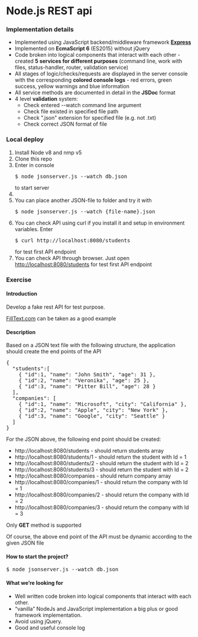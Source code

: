 <h1>Node.js REST api</h1>
<h3>Implementation details</h3>
<ul>
  <li>Implemented using JavaScript backend/middleware framework <strong><a href='http://expressjs.com'>Express</a></strong></li>
  <li>Implemented on <strong>EcmaScript 6</strong> (ES2015) without jQuery</li>
  <li>Code broken into logical components that interact with each other - created <strong>5 services for different purposes</strong> (command line, work with files, status-handler, router, validation service)</li>
  <li>All stages of logic/checks/requests are displayed in the server console with the corresponding <strong>colored console logs</strong> - red errors, green success, yellow warnings and blue information</li>
  <li>All service methods are documented in detail in the <strong>JSDoc</strong> format</li>
  <li>4 level <strong>validation</strong> system:
    <ul>
      <li>Check entered --watch command line argument</li>
      <li>Check file existed in specified file path</li>
      <li>Check ".json" extension for specified file (e.g. not .txt)</li>
      <li>Check correct JSON format of file</li>
    </ul>
  </li>
</ul>

<h3>Local deploy</h3>
<ol>
  <li>Install Node v8 and nmp v5</li>
  <li>Clone this repo</li>
  <li>Enter in console <pre>$ node jsonserver.js --watch db.json</pre> to start server<li>
  <li>You can place another JSON-file to folder and try it with <pre>$ node jsonserver.js --watch {file-name}.json</pre>
  <li>You can check API using curl if you install it and setup in environment variables. Enter <pre>$ curl http://localhost:8080/students</pre> for test first API endpoint</li>
  <li>You can check API through browser. Just open <a href='http://localhost:8080/students'>http://localhost:8080/students</a> for test first API endpoint</li>
</ol>

<h3>Exercise</h3>
<h4>Introduction</h4>
<p>Develop a fake rest API for test purpose.</p>
<p><a href='http://www.filltext.com/'>FillText.com</a> can be taken as a good example</p>

<h4>Description</h4>
<p>Based on a JSON text file with the following structure, the application should create the end points of the API</p>
<pre>
{
  "students":[
    { "id":1, "name": "John Smith", "age": 31 },
    { "id":2, "name": "Veronika", "age": 25 },
    { "id":3, "name": "Pitter Bill", "age": 28 }    
  ],
  "companies": [
    { "id":1, "name": "Microsoft", "city": "California" },
    { "id":2, "name": "Apple", "city": "New York" },
    { "id":3, "name": "Google", "city": "Seattle" }
  ]
}
</pre>

<p>For the JSON above, the following end point should be created:</p>
<ul>
  <li>http://localhost:8080/students - should return students array</li>
  <li>http://localhost:8080/students/1 - should return the student with Id = 1</li>
  <li>http://localhost:8080/students/2 - should return the student with Id = 2</li>
  <li>http://localhost:8080/students/3 - should return the student with Id = 2</li>
  <li>http://localhost:8080/companies - should return company array</li>
  <li>http://localhost:8080/companies/1 - should return the company with Id = 1</li>
  <li>http://localhost:8080/companies/2 - should return the company with Id = 2</li>
  <li>http://localhost:8080/companies/3 - should return the company with Id = 3</li>  
</ul>

<p>Only <strong>GET</strong> method is supported</p>
<p>Of course, the above end point of the API must be dynamic according to the given JSON file</p>

<h4>How to start the project?</h4>
<pre>$ node jsonserver.js --watch db.json</pre>

<h4>What we’re looking for</h4>
<ul>
  <li>Well written code broken into logical components that interact with each other.</li>
  <li>“vanilla” NodeJs and JavaScript implementation a big plus or good framework implementation.</li>
  <li>Avoid using jQuery.</li>
  <li>Good and useful console log</li>
</ul>
